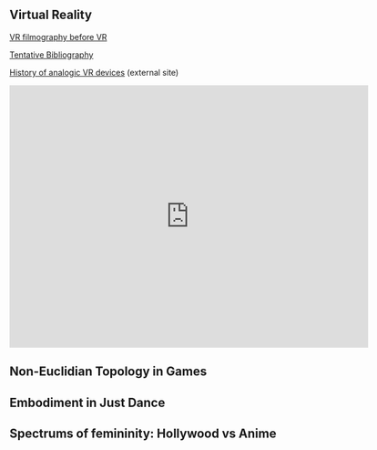 ## Virtual Reality
[VR filmography before VR](../vr/vr_films)

[Tentative Bibliography](../vr/vr_biblio)

[History of analogic VR devices](https://www.vrs.org.uk/virtual-reality/history.html)  (external site)

<iframe src='http://www.criticalcommons.org/Members/TestUser8/clips/april-fools-joke-about-virtual-reality/embed_view' frameborder='0' width='630' height='460'></iframe>

## Non-Euclidian Topology in Games

## Embodiment in Just Dance

## Spectrums of femininity: Hollywood vs Anime
